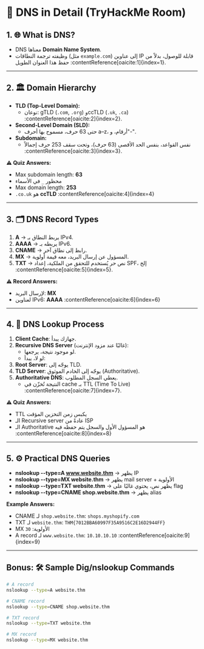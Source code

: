 
# 🧵 DNS in Detail (TryHackMe Room)

## 1. 🌐 What is DNS?
- DNS معناها **Domain Name System**.
- وظيفته ترجمة النطاقات (مثل `example.com`) إلى عناوين IP قابلة للوصول، بدلاً من حفظ هذا العنوان الطويل :contentReference[oaicite:1]{index=1}.

---

## 2. 🏛️ Domain Hierarchy
- **TLD (Top-Level Domain):**
  - نوعان: gTLD (`.com`, `.org`) وccTLD (`.uk`, `.ca`) :contentReference[oaicite:2]{index=2}.
- **Second-Level Domain (SLD):**
  - حتى 63 حرف، مسموح بها أحرف a–z، أرقام، و"-".
- **Subdomain:**
  - نفس القواعد، بنفس الحد الأقصى (63 حرف)، وتحت سقف 253 حرف إجمالاً :contentReference[oaicite:3]{index=3}.

**⚠️ Quiz Answers:**
- Max subdomain length: **63**
- محظور `_` في الأسماء
- Max domain length: **253**
- `.co.uk` هو **ccTLD** :contentReference[oaicite:4]{index=4}

---

## 3. 🗂️ DNS Record Types
1. **A** → يربط النطاق بـ IPv4.
2. **AAAA** → يربطه بـ IPv6.
3. **CNAME** → رابط إلى نطاق آخر.
4. **MX** → المسؤول عن إرسال البريد، معه قيمة أولوية.
5. **TXT** → نص حر يُستخدم للتحقق من الملكية، إعداد SPF، إلخ :contentReference[oaicite:5]{index=5}.

**⚠️ Record Answers:**
- لإرسال البريد: **MX**
- لعناوين IPv6: **AAAA** :contentReference[oaicite:6]{index=6}

---

## 4. 🔁 DNS Lookup Process
1. **Client Cache**: جهازك يبدأ.
2. **Recursive DNS Server** (غالبًا عند مزود الإنترنت):  
   - لو موجود نتيجة، يرجعها.
   - لو لا، يبدأ:
3. **Root Server**: يوجّه إلى TLD.
4. **TLD Server**: يوجّه إلى الخادم الموثوق (Authoritative).
5. **Authoritative DNS**: يعطي السجل المطلوب.
   - النتيجة تُخزّن في cache بـ TTL (Time To Live) :contentReference[oaicite:7]{index=7}.

**⚠️ Quiz Answers:**
- TTL يكبس زمن التخزين المؤقت
- الـ Recursive server عادةً من ISP
- الـ Authoritative هو المسؤول الأول والسجل يتم حفظه فيه :contentReference[oaicite:8]{index=8}

---

## 5. ⚙️ Practical DNS Queries
- **nslookup --type=A www.website.thm** → يظهر IP
- **nslookup --type=MX website.thm** → يظهر mail server + الأولوية
- **nslookup --type=TXT website.thm** → يظهر نص، يحتوي غالبًا على flag
- **nslookup --type=CNAME shop.website.thm** → يظهر alias

**Example Answers:**
- CNAME لـ `shop.website.thm`: `shops.myshopify.com`
- TXT لـ `website.thm`: `THM{7012BBA60997F35A9516C2E16D2944FF}`
- MX الأولوية: `30`
- A record لـ `www.website.thm`: `10.10.10.10` :contentReference[oaicite:9]{index=9}

---

## Bonus: 🛠️ Sample Dig/nslookup Commands

```bash
# A record
nslookup --type=A website.thm

# CNAME record
nslookup --type=CNAME shop.website.thm

# TXT record
nslookup --type=TXT website.thm

# MX record
nslookup --type=MX website.thm
